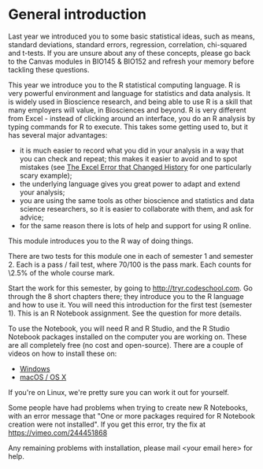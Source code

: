 # General introduction

Last year we introduced you to some basic statistical ideas, such as
means, standard deviations, standard errors, regression, correlation,
chi-squared and t-tests.  If you are unsure about any of these concepts,
please go back to the Canvas modules in BIO145 & BIO152  and refresh
your memory before tackling these questions.

This year we introduce you to the R statistical computing language.
R is very powerful environment and language for statistics and data
analysis.  It is widely used in Bioscience research, and being able to
use R is a skill that many employers will value, in Biosciences and
beyond.  R is very different from Excel - instead of clicking around an
interface, you do an R analysis by typing commands for R to execute.
This takes some getting used to, but it has several major advantages:

*  it is much easier to record what you did in your analysis in a way
   that you can check and repeat;  this makes it easier to avoid and to
   spot mistakes (see [The Excel Error that Changed
   History](https://www.bloomberg.com/news/articles/2013-04-18/faq-reinhart-rogoff-and-the-excel-error-that-changed-history)
   for one particularly scary example);
*  the underlying language gives you great power to adapt and extend
   your analysis;
*  you are using the same tools as other bioscience and statistics and
   data science researchers, so it is easier to collaborate with them,
   and ask for advice;
*  for the same reason there is lots of help and support for using R
   online.

This module introduces you to the R way of doing things.

There are two tests for this module one in each of semester 1 and
semester 2. Each is a pass / fail test, where 70/100 is the pass mark.
Each counts for \2.5% of the whole course mark.

Start the work for this semester, by going to http://tryr.codeschool.com. Go
through the 8 short chapters there; they introduce you to the R language and
how to use it.  You will need this introduction for the first test (semester
1).  This is an R Notebook assignment.  See the question for more details.

To use the Notebook, you will need R and R Studio, and the R Studio Notebook
packages installed on the computer you are working on.  These are all
completely free (no cost and open-source).   There are a couple of videos on
how to install these on:

* [Windows](vimeo.com/239492022)
* [macOS / OS X](vimeo.com/239497938)

If you're on Linux, we're pretty sure you can work it out for yourself.

Some people have had problems when trying to create new R Notebooks, with an
error message that "One or more packages required for R Notebook creation were
not installed".  If you get this error, try the fix at
https://vimeo.com/244451868

Any remaining problems with installation, please mail \<your email here\> for
help.
